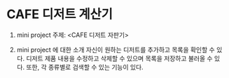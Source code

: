# CAFE 디저트 계산기

1. mini project 주제: <CAFE 디저트 자판기> 

2. mini project 에 대한 소개
   자신이 원하는 디저트를 추가하고 목록을 확인할 수 있다. 디저트 제품 내용을 수정하고 삭제할 수 있으며 목록을 저장하고 불러올 수 있다. 또한, 각 종류별로 검색할 수 있는 기능이 있다.
